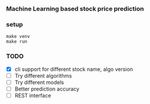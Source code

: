 ### Machine Learning based stock price prediction

### setup
```
make venv
make run
```

### TODO
- [x] cli support for different stock name, algo version
- [ ] Try different algorithms
- [ ] Try different models
- [ ] Better prediction accuracy
- [ ] REST interface
